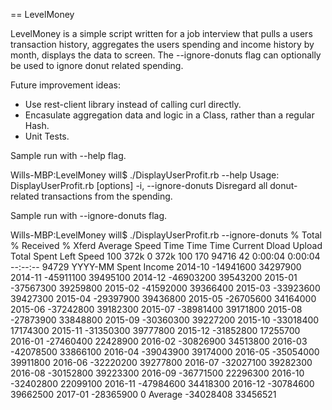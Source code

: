 == LevelMoney

LevelMoney is a simple script written for a job interview that pulls a users transaction history, aggregates the users spending and income history by month, displays the data to screen.  The --ignore-donuts flag can optionally be used to ignore donut related spending.

Future improvement ideas:
- Use rest-client library instead of calling curl directly.
- Encasulate aggregation data and logic in a Class, rather than a regular Hash.
- Unit Tests.



Sample run with --help flag.

Wills-MBP:LevelMoney will$ ./DisplayUserProfit.rb --help
Usage: DisplayUserProfit.rb [options]
    -i, --ignore-donuts              Disregard all donut-related transactions from the spending.


Sample run with --ignore-donuts flag.

Wills-MBP:LevelMoney will$ ./DisplayUserProfit.rb --ignore-donuts
  % Total    % Received % Xferd  Average Speed   Time    Time     Time  Current
                                 Dload  Upload   Total   Spent    Left  Speed
100  372k    0  372k  100   170  94716     42  0:00:04  0:00:04 --:--:-- 94729
YYYY-MM	Spent		Income
2014-10	-14941600	34297900
2014-11	-45911100	39495100
2014-12	-46903200	39543200
2015-01	-37567300	39259800
2015-02	-41592000	39366400
2015-03	-33923600	39427300
2015-04	-29397900	39436800
2015-05	-26705600	34164000
2015-06	-37242800	39182300
2015-07	-38981400	39171800
2015-08	-27873900	33848800
2015-09	-30360300	39227200
2015-10	-33018400	17174300
2015-11	-31350300	39777800
2015-12	-31852800	17255700
2016-01	-27460400	22428900
2016-02	-30826900	34513800
2016-03	-42078500	33866100
2016-04	-39043900	39174000
2016-05	-35054000	39911800
2016-06	-32220200	39277800
2016-07	-32027100	39282300
2016-08	-30152800	39223300
2016-09	-36771500	22296300
2016-10	-32402800	22099100
2016-11	-47984600	34418300
2016-12	-30784600	39662500
2017-01	-28365900	0
Average	-34028408	33456521

